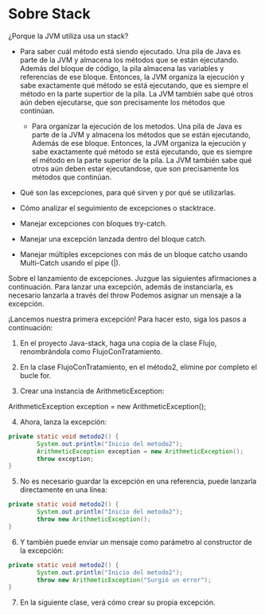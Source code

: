 # Sobre Stack
¿Porque la JVM utiliza usa un stack?
+ Para saber cuál método está siendo ejecutado.
  Una pila de Java es parte de la JVM y almacena los métodos que se están ejecutando. Además del bloque
  de código, la pila almacena las variables y referencias de ese bloque. Entonces, la JVM organiza la
  ejecución y sabe exactamente qué método se está ejecutando, que es siempre el método en la parte supertior
  de la pila. La JVM también sabe qué otros aún deben ejecutarse, que son precisamente los métodos que continúan.

  + Para organizar la ejecución de los metodos.
    Una pila de Java es parte de la JVM y almacena los métodos que se están ejecutando, Además de ese bloque.
    Entonces, la JVM organiza la ejecución y sabe exactamente qué método se está ejecutando, que es siempre el método
    en la parte superior de la pila. La JVM también sabe qué otros aún deben estar ejecutandose, que son precisamente
    los métodos que continúan.
    
+ Qué son las excepciones, para qué sirven y por qué se utilizarlas.
+ Cómo analizar el seguimiento de excepciones o stacktrace.
+ Manejar excepciones con bloques try-catch.
+ Manejar una excepción lanzada dentro del bloque catch.
+ Manejar múltiples excepciones con más de un bloque catcho usando Multi-Catch usando el pipe (|).

Sobre el lanzamiento de excepciones. Juzgue las siguientes afirmaciones a continuación.
Para lanzar una excepción, además de instanciarla, es necesario lanzarla a través del throw
Podemos asignar un mensaje a la excepción.
 
¡Lancemos nuestra primera excepción! Para hacer esto, siga los pasos a continuación:

1) En el proyecto Java-stack, haga una copia de la clase Flujo, renombrándola como FlujoConTratamiento.

2) En la clase FlujoConTratamiento, en el método2, elimine por completo el bucle for.

3) Crear una instancia de ArithmeticException:

ArithmeticException exception = new ArithmeticException();

4) Ahora, lanza la excepción:
```java
private static void metodo2() {
        System.out.println("Inicio del metodo2");
        ArithmeticException exception = new ArithmeticException();
        throw exception;
}
```
5) No es necesario guardar la excepción en una referencia, puede lanzarla directamente en una línea:
```java
private static void metodo2() {
        System.out.println("Inicio del metodo2");
        throw new ArithmeticException();
}
```
6) Y también puede enviar un mensaje como parámetro al constructor de la excepción:
```java
private static void metodo2() {
        System.out.println("Inicio del metodo2");
        throw new ArithmeticException("Surgió un error");
}
```
7) En la siguiente clase, verá cómo crear su propia excepción.
